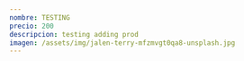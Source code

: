 ```yaml
---
nombre: TESTING
precio: 200
descripcion: testing adding prod
imagen: /assets/img/jalen-terry-mfzmvgt0qa8-unsplash.jpg
---
```


